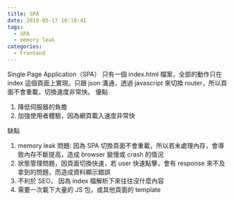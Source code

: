 ```yaml
---
title: SPA
date: 2019-05-17 10:10:41
tags:
  - SPA
  - memory leak
categories:
  - Frontend
---
```


Single Page Application（SPA）
只有一個 index.html 檔案，全部的動作只在 index 這個頁面上實現。只跟 json 溝通，透過 javascript 來切換 router，所以頁面不會重載，切換速度非常快。
優點

1. 降低伺服器的負擔
2. 加強使用者體驗，因為網頁載入速度非常快

缺點

1. memory leak 問題: 因為 SPA 切換頁面不會重載，所以若未處理內存，會導致內存不斷提高，造成 browser 變慢或 crash 的情況
2. 狀態管理問題，因頁面切換快速，若 user 快速點擊，會有 response 來不及拿到的問題，而造成資料顯示錯誤
3. 不利於 SEO， 因為 index 檔解析下來往往沒什麼內容
4. 需要一次載下大量的 JS 包，或其他頁面的 template
